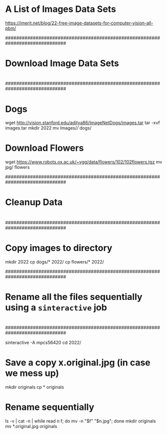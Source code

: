 # A List of Images Data Sets
https://imerit.net/blog/22-free-image-datasets-for-computer-vision-all-pbm/

##############################################################################
# 
# Download Image Data Sets
#
##############################################################################

# Dogs
wget http://vision.stanford.edu/aditya86/ImageNetDogs/images.tar
tar -xvf images.tar 
mkdir 2022
mv Images/*/* dogs/

# Download Flowers
wget https://www.robots.ox.ac.uk/~vgg/data/flowers/102/102flowers.tgz
mv jpg/ flowers

##############################################################################
#
# Cleanup Data
#
##############################################################################

# Copy images to directory
mkdir 2022
cp dogs/* 2022/
cp flowers/* 2022/

##############################################################################
#
# Rename all the files sequentially using a `sinteractive` job
#
##############################################################################

sinteractive -A mpcs56420
cd 2022/

# Save a copy x.original.jpg (in case we mess up)
mkdir originals
cp * originals

# Rename sequentially
ls -v | cat -n | while read n f; do mv -n "$f" "$n.jpg"; done 
mkdir originals
mv *.original.jpg originals
